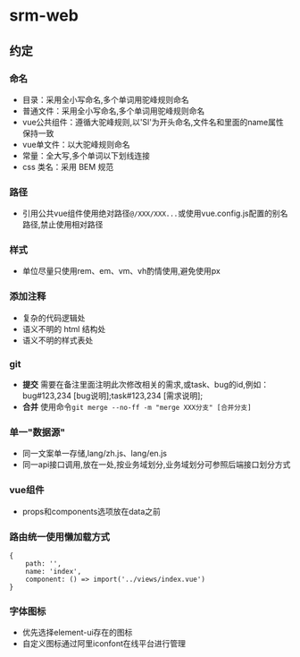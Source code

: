 # srm-web
## 约定 

### 命名
- 目录：采用全小写命名,多个单词用驼峰规则命名
- 普通文件：采用全小写命名,多个单词用驼峰规则命名
- vue公共组件：遵循大驼峰规则,以'Sl'为开头命名,文件名和里面的name属性保持一致
- vue单文件：以大驼峰规则命名
- 常量：全大写,多个单词以下划线连接
- css 类名：采用 BEM 规范

### 路径  
- 引用公共vue组件使用绝对路径`@/XXX/XXX...`或使用vue.config.js配置的别名路径,禁止使用相对路径  

### 样式
- 单位尽量只使用rem、em、vm、vh酌情使用,避免使用px


### 添加注释
- 复杂的代码逻辑处
- 语义不明的 html 结构处
- 语义不明的样式表处


### git  
- **提交** 需要在备注里面注明此次修改相关的需求,或task、bug的id,例如：bug#123,234  [bug说明];task#123,234 [需求说明];
- **合并** 使用命令`git merge --no-ff -m "merge XXX分支" [合并分支]`


### 单一"数据源"
- 同一文案单一存储,lang/zh.js、lang/en.js
- 同一api接口调用,放在一处,按业务域划分,业务域划分可参照后端接口划分方式  

### vue组件
- props和components选项放在data之前


### 路由统一使用懒加载方式
```
{
    path: '',
    name: 'index',
    component: () => import('../views/index.vue')
}
```


### 字体图标  
- 优先选择element-ui存在的图标  
- 自定义图标通过阿里iconfont在线平台进行管理  